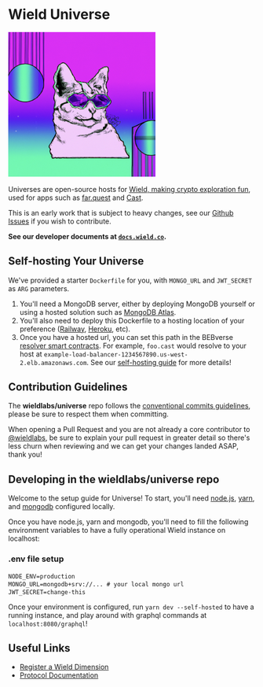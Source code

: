 # Wield Universe

<img src="./.misc/header.png" width="300" />

Universes are open-source hosts for
[Wield, making crypto exploration fun](https://wield.co), used for apps such as
[far.quest](https://far.quest) and [Cast](https://far.quest/cast).

This is an early work that is subject to heavy changes, see our
[Github Issues](https://github.com/wieldlabs/dimension/issues) if you wish to
contribute.

**See our developer documents at [`docs.wield.co`](https://docs.wield.co).**

## Self-hosting Your Universe

We've provided a starter `Dockerfile` for you, with `MONGO_URL` and `JWT_SECRET`
as `ARG` parameters.

1. You'll need a MongoDB server, either by deploying MongoDB yourself or using a
   hosted solution such as [MongoDB Atlas](https://www.mongodb.com/cloud/atlas).
2. You'll also need to deploy this Dockerfile to a hosting location of your
   preference ([Railway](https://railway.app),
   [Heroku](https://www.heroku.com/), etc).
3. Once you have a hosted url, you can set this path in the BEBverse
   [resolver smart contracts](https://github.com/wieldlabs/contracts). For
   example, `foo.cast` would resolve to your host at
   `example-load-balancer-1234567890.us-west-2.elb.amazonaws.com`. See our
   [self-hosting guide](https://docs.wield.co/selfhosting#configuring-the-resolver-contract)
   for more details!

## Contribution Guidelines

The **wieldlabs/universe** repo follows the
[conventional commits guidelines](https://www.conventionalcommits.org/en/v1.0.0/#summary),
please be sure to respect them when committing.

When opening a Pull Request and you are not already a core contributor to
[@wieldlabs](https://github.com/wieldlabs), be sure to explain your pull request
in greater detail so there's less churn when reviewing and we can get your
changes landed ASAP, thank you!

## Developing in the wieldlabs/universe repo

Welcome to the setup guide for Universe! To start, you'll need
[node.js](https://github.com/nvm-sh/nvm),
[yarn](https://classic.yarnpkg.com/lang/en/docs/install/#mac-stable), and
[mongodb](https://www.mongodb.com/docs/manual/tutorial/install-mongodb-on-os-x/)
configured locally.

Once you have node.js, yarn and mongodb, you'll need to fill the following
environment variables to have a fully operational Wield instance on localhost:

### .env file setup

```
NODE_ENV=production
MONGO_URL=mongodb+srv://... # your local mongo url
JWT_SECRET=change-this
```

Once your environment is configured, run `yarn dev --self-hosted` to have a
running instance, and play around with graphql commands at
`localhost:8080/graphql`!

## Useful Links

- [Register a Wield Dimension](https://wield.co)
- [Protocol Documentation](https://docs.wield.co)

